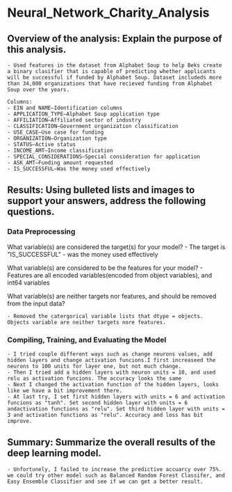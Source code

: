 # Neural_Network_Charity_Analysis

## Overview of the analysis: Explain the purpose of this analysis.

    - Used features in the dataset from Alphabet Soup to help Beks create a binary clasifier that is capable of predicting whether applicants will be successful if funded by Alphabet Soup. Dataset includeds more than 34,000 organizations that have recieved funding from Alphabet Soup over the years.

    Columns: 
    - EIN and NAME—Identification columns
    - APPLICATION_TYPE—Alphabet Soup application type
    - AFFILIATION—Affiliated sector of industry
    - CLASSIFICATION—Government organization classification
    - USE_CASE—Use case for funding
    - ORGANIZATION—Organization type
    - STATUS—Active status
    - INCOME_AMT—Income classification
    - SPECIAL_CONSIDERATIONS—Special consideration for application
    - ASK_AMT—Funding amount requested
    - IS_SUCCESSFUL—Was the money used effectively

## Results: Using bulleted lists and images to support your answers, address the following questions.

### Data Preprocessing
What variable(s) are considered the target(s) for your model?
    - The target is "IS_SUCCESSFUL" - was the money used effectively

What variable(s) are considered to be the features for your model?
    - Features are all encoded variables(encoded from object variables), and int64 variables

What variable(s) are neither targets nor features, and should be removed from the input data?

    - Removed the catergorical variable lists that dtype = objects. Objects variable are neither targets nore features.

### Compiling, Training, and Evaluating the Model
    - I tried couple different ways such as change neurons values, add hidden layers and change activation funcions.I first increaseed the neurons to 100 units for layer one, but not much change. 
    - Then I tried add a hidden layers with neuron units = 10, and used relu as activation funcions. The accuracy looks the same
    - Next I changed the activation function of the hidden layers, looks like we have a bit improvement there.
    - At last try, I set first hidden layers with units = 6 and activation funcions as "tanh". Set second hidden layer with units = 6 andactivation functions as "relu". Set third hidden layer with units = 3 and activation functions as "relu". Accuracy and loss has bit improve. 
    

## Summary: Summarize the overall results of the deep learning model. 
    - Unfortunely, I failed to increase the predictive accuarcy over 75%. we could try other model such as Balanced Random Forest Classifer, and Easy Ensemble Classifier and see if we can get a better result.